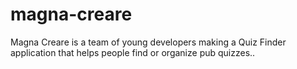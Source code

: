 # magna-creare
Magna Creare is a team of young developers making a Quiz Finder application that helps people find or organize pub quizzes..
